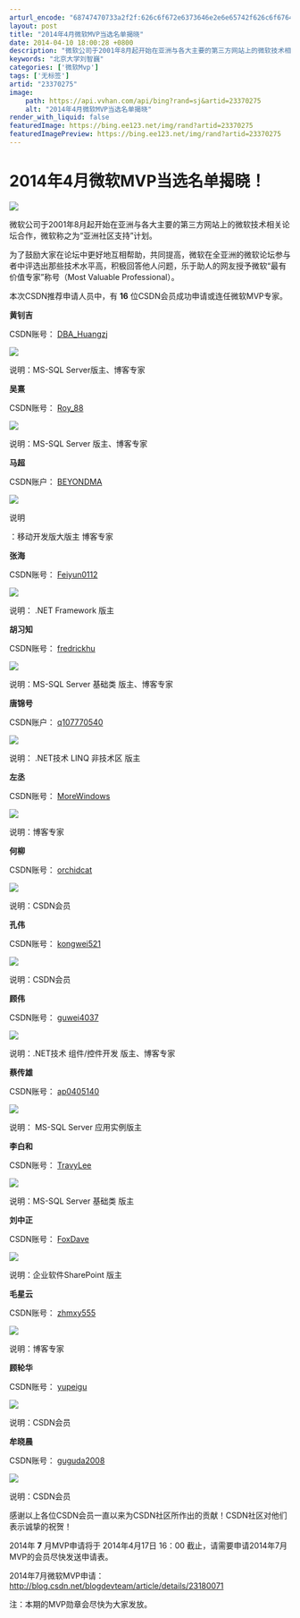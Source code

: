 ```yaml
---
arturl_encode: "68747470733a2f2f:626c6f672e6373646e2e6e65742f626c6f676465767465616d:2f61727469636c652f64657461696c732f3233333730323735"
layout: post
title: "2014年4月微软MVP当选名单揭晓"
date: 2014-04-10 18:00:28 +0800
description: "微软公司于2001年8月起开始在亚洲与各大主要的第三方网站上的微软技术相关论坛合作，微软称之为“亚洲"
keywords: "北京大学刘智巍"
categories: ['微软Mvp']
tags: ['无标签']
artid: "23370275"
image:
    path: https://api.vvhan.com/api/bing?rand=sj&artid=23370275
    alt: "2014年4月微软MVP当选名单揭晓"
render_with_liquid: false
featuredImage: https://bing.ee123.net/img/rand?artid=23370275
featuredImagePreview: https://bing.ee123.net/img/rand?artid=23370275
---
```


# 2014年4月微软MVP当选名单揭晓！

![](https://img-my.csdn.net/uploads/201301/06/1357451844_1533.jpg)

微软公司于2001年8月起开始在亚洲与各大主要的第三方网站上的微软技术相关论坛合作，微软称之为“亚洲社区支持”计划。
  
  
为了鼓励大家在论坛中更好地互相帮助，共同提高，微软在全亚洲的微软论坛参与者中评选出那些技术水平高，积极回答他人问题，乐于助人的网友授予微软“最有价值专家”称号（Most Valuable Professional）。
  
  
本次CSDN推荐申请人员中，有
**16**
位CSDN会员成功申请或连任微软MVP专家。

**黄钊吉**

CSDN账号：
[DBA\_Huangzj](http://my.csdn.net/DBA_Huangzj)

![](http://img.bbs.csdn.net/upload/201404/10/1397117383_498934.jpg)

说明：MS-SQL Server版主、博客专家

****吴熹****

CSDN账号：
[Roy\_88](http://my.csdn.net/Roy_88)

[![](http://img.bbs.csdn.net/upload/201404/10/1397117561_26564.jpg)](http://my.csdn.net/Roy_88)

说明：MS-SQL Server 版主、博客专家

  

**马超**

CSDN账户：
[BEYONDMA](http://my.csdn.net/BEYONDMA)

![](http://img.bbs.csdn.net/upload/201404/10/1397117757_719404.jpg)

说明

：移动开发版大版主 博客专家

**张海**

CSDN账号：
[Feiyun0112](http://my.csdn.net/Feiyun0112)

![](http://img.bbs.csdn.net/upload/201404/10/1397117883_260727.jpg)

说明： .NET Framework 版主

**胡习知**


  
CSDN账号：
[fredrickhu](http://my.csdn.net/fredrickhu)
  
![](http://img.bbs.csdn.net/upload/201404/10/1397118010_514285.jpg)

说明：MS-SQL Server 基础类 版主、博客专家

**唐锦号**

CSDN账户：
[q107770540](http://my.csdn.net/q107770540)

![](http://img.bbs.csdn.net/upload/201404/10/1397118119_152343.jpg)

说明： .NET技术 LINQ 非技术区 版主

**左丞**

CSDN账号：
[MoreWindows](http://my.csdn.net/MoreWindows)

![](http://img.bbs.csdn.net/upload/201404/10/1397118229_770291.jpg)

说明：博客专家

**何柳**

CSDN账号：
[orchidcat](http://my.csdn.net/orchidcat)

![](http://img.bbs.csdn.net/upload/201404/10/1397118350_598122.jpg)

说明：CSDN会员

**孔伟**

CSDN账号：
[kongwei521](http://my.csdn.net/kongwei521)

[![](http://img.bbs.csdn.net/upload/201404/10/1397118425_993699.jpg)](http://my.csdn.net/kongwei521)

说明：CSDN会员

**顾伟**

CSDN账号：
[guwei4037](http://my.csdn.net/guwei4037)

[![](http://img.bbs.csdn.net/upload/201404/10/1397118620_818511.jpg)](http://my.csdn.net/wangjinyu501)

说明：.NET技术 组件/控件开发 版主、博客专家

**蔡传雄**

CSDN账号：
[ap0405140](http://my.csdn.net/ap0405140)

![](http://img.bbs.csdn.net/upload/201404/10/1397118750_54300.jpg)

说明： MS-SQL Server 应用实例版主

**李白和**

CSDN账号：
[TravyLee](http://my.csdn.net/TravyLee)

![](http://img.bbs.csdn.net/upload/201404/10/1397119920_738571.jpg)

说明：MS-SQL Server 基础类 版主

****刘中正****

CSDN账号：
[FoxDave](http://my.csdn.net/FoxDave)

![](http://img.bbs.csdn.net/upload/201404/10/1397118834_605290.jpg)

说明：企业软件SharePoint 版主

  

******毛星云******

CSDN账号：
[zhmxy555](http://my.csdn.net/zhmxy555)

![](http://img.bbs.csdn.net/upload/201404/10/1397118918_623743.jpg)

说明：博客专家

  

******顾轮华******

CSDN账号：
[yupeigu](http://my.csdn.net/yupeigu)

![](http://img.bbs.csdn.net/upload/201404/10/1397119015_888595.jpg)

说明：CSDN会员

******牟晓晨******

CSDN账号：
[guguda2008](http://my.csdn.net/guguda2008)

![](http://img.bbs.csdn.net/upload/201404/10/1397119089_220055.jpg)

说明：CSDN会员

  

感谢以上各位CSDN会员一直以来为CSDN社区所作出的贡献！CSDN社区对他们表示诚挚的祝贺！

2014年
**7**
月MVP申请将于
2014年4月17日 16：00
截止，请需要申请2014年7月MVP的会员尽快发送申请表。

2014年7月微软MVP申请：
<http://blog.csdn.net/blogdevteam/article/details/23180071>

注：本期的MVP勋章会尽快为大家发放。